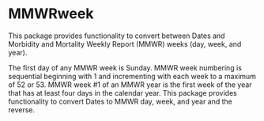 # MMWRweek

This package provides functionality to convert between
Dates and Morbidity and Mortality Weekly Report (MMWR)
weeks (day, week, and year). 

The first day of any MMWR week is Sunday. 
MMWR week numbering is sequential beginning with 1 
and incrementing with each week to a maximum of 52 
or 53. MMWR week #1 of an MMWR year is the first week 
of the year that has at least four days in the calendar 
year. This package provides functionality to convert 
Dates to MMWR day, week, and year and the reverse.
